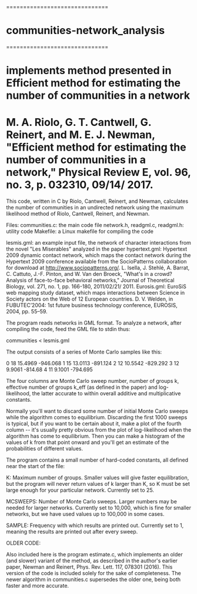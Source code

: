 ==============================
# communities-network_analysis
==============================
# implements method presented in Efficient method for estimating the number of communities in a network
# M. A. Riolo, G. T. Cantwell, G. Reinert, and M. E. J. Newman, "Efficient method for estimating the number of communities in a network," Physical Review E, vol. 96, no. 3, p. 032310, 09/14/ 2017.

This code, written in C by Riolo, Cantwell, Reinert, and Newman, calculates the number of communities in an
undirected network using the maximum likelihood method of Riolo, Cantwell,
Reinert, and Newman.

Files:
  communities.c: the main code file
  network.h, readgml.c, readgml.h: utility code
  Makefile: a Linux makefile for compiling the code
  
  lesmis.gml: an example input file, the network of character interactions
    from the novel "Les Miserables" analyzed in the paper
  hypertext.gml: Hypertext 2009 dynamic contact network, which maps the contact network during the Hypertext 2009 conference
    available from the SocioPatterns collaboration for download at http://www.sociopatterns.org/.
    L. Isella, J. Stehlé, A. Barrat, C. Cattuto, J.-F. Pinton, and W. Van den Broeck, "What's in a crowd? Analysis of face-to-face    behavioral networks," Journal of Theoretical Biology, vol. 271, no. 1, pp. 166-180, 2011/02/21/ 2011.
  Eurosis.gml: EuroSiS web mapping study dataset, which maps interactions between Science in Society actors on the Web of 12 European countries.
    D. V. Welden, in FUBUTEC’2004: 1st future business technology conference, EUROSIS, 2004, pp. 55–59.
     

The program reads networks in GML format.  To analyze a network, after
compiling the code, feed the GML file to stdin thus:

communities < lesmis.gml

The output consists of a series of Monte Carlo samples like this:

0 18 15.4969 -946.068
1 15 13.0113 -891.124
2 12 10.5542 -829.292
3 12 9.9061 -814.68
4 11 9.1001 -794.695

The four columns are Monte Carlo sweep number, number of groups k,
effective number of groups k_eff (as defined in the paper) and
log-likelihood, the latter accurate to within overall additive and
multiplicative constants.

Normally you'll want to discard some number of initial Monte Carlo sweeps
while the algorithm comes to equilibrium.  Discarding the first 1000 sweeps
is typical, but if you want to be certain about it, make a plot of the
fourth column -- it's usually pretty obvious from the plot of
log-likelihood when the algorithm has come to equilibrium.  Then you can
make a histogram of the values of k from that point onward and you'll get
an estimate of the probabilities of different values.

The program contains a small number of hard-coded constants, all defined
near the start of the file:

K: Maximum number of groups.  Smaller values will give faster
  equilibration, but the program will never return values of k larger than
  K, so K must be set large enough for your particular network.  Currently
  set to 25.

MCSWEEPS: Number of Monte Carlo sweeps.  Larger numbers may be needed for
  larger networks.  Currently set to 10,000, which is fine for smaller
  networks, but we have used values up to 100,000 in some cases.

SAMPLE: Frequency with which results are printed out.  Currently set to 1,
meaning the results are printed out after every sweep.


OLDER CODE:

Also included here is the program estimate.c, which implements an older
(and slower) variant of the method, as described in the author's earlier paper,
Newman and Reinert, Phys. Rev. Lett. 117, 078301 (2016).  This version of
the code is included solely for the sake of completeness.  The newer
algorithm in communities.c supersedes the older one, being both faster and
more accurate.
